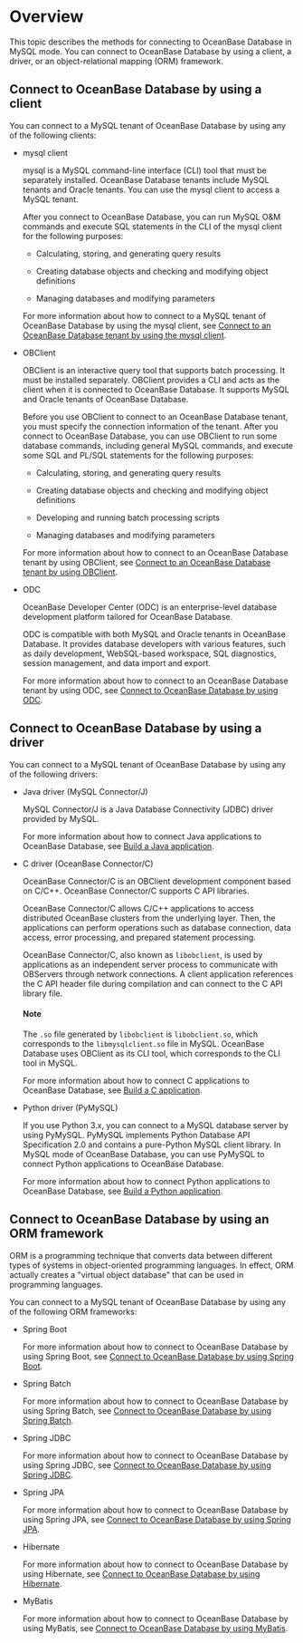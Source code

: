 # Overview

This topic describes the methods for connecting to OceanBase Database in MySQL mode. You can connect to OceanBase Database by using a client, a driver, or an object-relational mapping (ORM) framework. 

## Connect to OceanBase Database by using a client

You can connect to a MySQL tenant of OceanBase Database by using any of the following clients:

* mysql client

   mysql is a MySQL command-line interface (CLI) tool that must be separately installed. OceanBase Database tenants include MySQL tenants and Oracle tenants. You can use the mysql client to access a MySQL tenant. 

   After you connect to OceanBase Database, you can run MySQL O&M commands and execute SQL statements in the CLI of the mysql client for the following purposes:

   * Calculating, storing, and generating query results 

   * Creating database objects and checking and modifying object definitions 

   * Managing databases and modifying parameters 

   For more information about how to connect to a MySQL tenant of OceanBase Database by using the mysql client, see [Connect to an OceanBase Database tenant by using the mysql client](2.connect-to-an-oceanbase-tenant-by-using-a-mysql-client-of-mysql-mode.md). 

* OBClient

   OBClient is an interactive query tool that supports batch processing. It must be installed separately. OBClient provides a CLI and acts as the client when it is connected to OceanBase Database. It supports MySQL and Oracle tenants of OceanBase Database. 

   Before you use OBClient to connect to an OceanBase Database tenant, you must specify the connection information of the tenant. After you connect to OceanBase Database, you can use OBClient to run some database commands, including general MySQL commands, and execute some SQL and PL/SQL statements for the following purposes:

   * Calculating, storing, and generating query results 

   * Creating database objects and checking and modifying object definitions 

   * Developing and running batch processing scripts 

   * Managing databases and modifying parameters 

   For more information about how to connect to an OceanBase Database tenant by using OBClient, see [Connect to an OceanBase Database tenant by using OBClient](3.connect-to-an-oceanbase-tenant-by-using-obclient-of-mysql-mode.md). 

* ODC

   OceanBase Developer Center (ODC) is an enterprise-level database development platform tailored for OceanBase Database. 

   ODC is compatible with both MySQL and Oracle tenants in OceanBase Database. It provides database developers with various features, such as daily development, WebSQL-based workspace, SQL diagnostics, session management, and data import and export. 

   For more information about how to connect to an OceanBase Database tenant by using ODC, see [Connect to OceanBase Database by using ODC](4.connect-to-the-oceanbase-database-through-odc-of-mysql-mode.md). 

## Connect to OceanBase Database by using a driver

You can connect to a MySQL tenant of OceanBase Database by using any of the following drivers:

* Java driver (MySQL Connector/J)

   MySQL Connector/J is a Java Database Connectivity (JDBC) driver provided by MySQL. 

   For more information about how to connect Java applications to OceanBase Database, see [Build a Java application](../../../2.quickstart/3.create-sample-application-of-mysql-mode/2.java-application-of-mysql-model.md). 

* C driver (OceanBase Connector/C)

   OceanBase Connector/C is an OBClient development component based on C/C++. OceanBase Connector/C supports C API libraries. 

   OceanBase Connector/C allows C/C++ applications to access distributed OceanBase clusters from the underlying layer. Then, the applications can perform operations such as database connection, data access, error processing, and prepared statement processing. 

   OceanBase Connector/C, also known as `libobclient`, is used by applications as an independent server process to communicate with OBServers through network connections. A client application references the C API header file during compilation and can connect to the C API library file. 


   <main id="notice" type='explain'>
    <h4>Note</h4>
    <p>The <code>.so</code> file generated by <code>libobclient</code> is <code>libobclient.so</code>, which corresponds to the <code>libmysqlclient.so</code> file in MySQL. OceanBase Database uses OBClient as its CLI tool, which corresponds to the CLI tool in MySQL.</p>
  </main>

   For more information about how to connect C applications to OceanBase Database, see [Build a C application](../../../2.quickstart/3.create-sample-application-of-mysql-mode/3.c-application-of-mysql-model.md). 

* Python driver (PyMySQL)

   If you use Python 3.x, you can connect to a MySQL database server by using PyMySQL. PyMySQL implements Python Database API Specification 2.0 and contains a pure-Python MySQL client library. In MySQL mode of OceanBase Database, you can use PyMySQL to connect Python applications to OceanBase Database. 

   For more information about how to connect Python applications to OceanBase Database, see [Build a Python application](../../../2.quickstart/3.create-sample-application-of-mysql-mode/1.python-application-of-mysql-model.md). 

## Connect to OceanBase Database by using an ORM framework

ORM is a programming technique that converts data between different types of systems in object-oriented programming languages. In effect, ORM actually creates a "virtual object database" that can be used in programming languages. 

You can connect to a MySQL tenant of OceanBase Database by using any of the following ORM frameworks:

* Spring Boot

   For more information about how to connect to OceanBase Database by using Spring Boot, see [Connect to OceanBase Database by using Spring Boot](8.connect-to-the-oceanbase-database-through-spring-boot-of-mysql-mode.md). 

* Spring Batch

   For more information about how to connect to OceanBase Database by using Spring Batch, see [Connect to OceanBase Database by using Spring Batch](9.connect-to-the-oceanbase-database-through-spring-batch-of-mysql-mode.md). 

* Spring JDBC

   For more information about how to connect to OceanBase Database by using Spring JDBC, see [Connect to OceanBase Database by using Spring JDBC](10.connect-to-the-oceanbase-database-through-spring-jdbc-of-mysql-mode.md). 

* Spring JPA

   For more information about how to connect to OceanBase Database by using Spring JPA, see [Connect to OceanBase Database by using Spring JPA](11.connect-to-the-oceanbase-database-through-springjpa-of-mysql-mode.md). 

* Hibernate

   For more information about how to connect to OceanBase Database by using Hibernate, see [Connect to OceanBase Database by using Hibernate](12.connect-to-the-oceanbase-database-through-hibernate-of-mysql-mode.md). 

* MyBatis

   For more information about how to connect to OceanBase Database by using MyBatis, see [Connect to OceanBase Database by using MyBatis](13.connect-to-the-oceanbase-database-through-mybatis-of-mysql-mode.md). 
